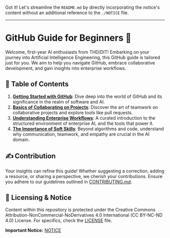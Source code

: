 Got it! Let's streamline the `README.md` by directly incorporating the notice's content without an additional reference to the `./NOTICE` file.

---

# GitHub Guide for Beginners 🚀

Welcome, first-year AI enthusiasts from THD/DIT! Embarking on your journey into Artificial Intelligence Engineering, this GitHub guide is tailored just for you. We aim to help you navigate GitHub, embrace collaborative development, and gain insights into enterprise workflows.

## 📖 Table of Contents

1. [**Getting Started with GitHub**](./Getting-Started-with-GitHub.md): Dive deep into the world of GitHub and its significance in the realm of software and AI.
2. [**Basics of Collaborating on Projects**](./Collaborating-on-Projects.md): Discover the art of teamwork on collaborative projects and explore tools like pull requests.
3. [**Understanding Enterprise Workflows**](./Understanding-Enterprise-Workflows.md): A curated introduction to the structured environment of enterprise AI, and the tools that power it.
4. [**The Importance of Soft Skills**](./Importance-of-Soft-Skills.md): Beyond algorithms and code, understand why communication, teamwork, and empathy are crucial in the AI domain.

## ✍️ Contribution

Your insights can refine this guide! Whether suggesting a correction, adding a resource, or sharing a perspective, we cherish your contributions. Ensure you adhere to our guidelines outlined in [CONTRIBUTING.md](./CONTRIBUTING.md).

## 📜 Licensing & Notice

Content within this repository is protected under the Creative Commons Attribution-NonCommercial-NoDerivatives 4.0 International (CC BY-NC-ND 4.0) License. For specifics, check the [LICENSE](./LICENSE) file.

**Important Notice:** [NOTICE](./NOTICE.md)